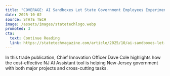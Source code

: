 ```yaml
---
title: "COVERAGE: AI Sandboxes Let State Government Employees Experiment Safely"
date: 2025-10-02
source: STATE TECH
image: /assets/images/statetechlogo.webp
promoted: 3
cta:
  text: Continue Reading
  link: https://statetechmagazine.com/article/2025/10/ai-sandboxes-let-state-government-employees-experiment-safely-perfcon
---
```


In this trade publication, Chief Innovation Officer Dave Cole highlights how the cost-effective NJ AI Assistant tool is helping New Jersey government with both major projects and cross-cutting tasks.
